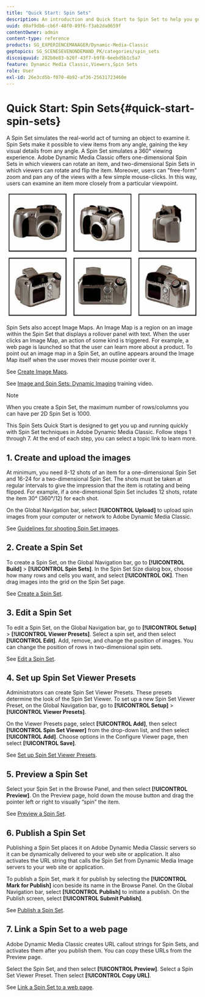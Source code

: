 ```yaml
---
title: "Quick Start: Spin Sets"
description: An introduction and Quick Start to Spin Set to help you get up and running quickly in Adobe Dynamic Media Classic.
uuid: d0af9db6-cb6f-48f0-89f6-f3ab2da0659f
contentOwner: admin
content-type: reference
products: SG_EXPERIENCEMANAGER/Dynamic-Media-Classic
geptopics: SG_SCENESEVENONDEMAND_PK/categories/spin_sets
discoiquuid: 282b8e83-b20f-43f7-b9f8-6eebd5b1c5a7
feature: Dynamic Media Classic,Viewers,Spin Sets
role: User
exl-id: 26e3cd5b-f070-4b92-af36-25631723460e
---
```

# Quick Start: Spin Sets{#quick-start-spin-sets}

A Spin Set simulates the real-world act of turning an object to examine it. Spin Sets make it possible to view items from any angle, gaining the key visual details from any angle. A Spin Set simulates a 360° viewing experience. Adobe Dynamic Media Classic offers one-dimensional Spin Sets in which viewers can rotate an item, and two-dimensional Spin Sets in which viewers can rotate and flip the item. Moreover, users can "free-form" zoom and pan any of the views with a few simple mouse-clicks. In this way, users can examine an item more closely from a particular viewpoint. 

![Images for a spin set.](/help/assets/spin_set.png)

Spin Sets also accept Image Maps. An Image Map is a region on an image within the Spin Set that displays a rollover panel with text. When the user clicks an Image Map, an action of some kind is triggered. For example, a web page is launched so that the user can learn more about a product. To point out an image map in a Spin Set, an outline appears around the Image Map itself when the user moves their mouse pointer over it.

See [Create Image Maps](creating-image-maps.md).

See [Image and Spin Sets: Dynamic Imaging](https://s7d5.scene7.com/s7viewers/html5/VideoViewer.html?videoserverurl=https://s7d5.scene7.com/is/content/&emailurl=https://s7d5.scene7.com/s7/emailFriend&serverUrl=https://s7d5.scene7.com/is/image/&config=Scene7SharedAssets/Universal_HTML5_Video&contenturl=https://s7d5.scene7.com/skins/&asset=S7tutorials/556_Image%20&%20Spin%20Sets_converted%20renamed_Dynamic%20Imaging-AVS) training video.


>[!NOTE]
>
>When you create a Spin Set, the maximum number of rows/columns you can have per 2D Spin Set is 1000.

This Spin Sets Quick Start is designed to get you up and running quickly with Spin Set techniques in Adobe Dynamic Media Classic. Follow steps 1 through 7. At the end of each step, you can select a topic link to learn more.

## 1. Create and upload the images

At minimum, you need 8-12 shots of an item for a one-dimensional Spin Set and 16-24 for a two-dimensional Spin Set. The shots must be taken at regular intervals to give the impression that the item is rotating and being flipped. For example, if a one-dimensional Spin Set includes 12 shots, rotate the item 30° (360°/12) for each shot.

On the Global Navigation bar, select **[!UICONTROL Upload]** to upload spin images from your computer or network to Adobe Dynamic Media Classic.

See [Guidelines for shooting Spin Set images](creating-spin-set.md#guidelines-for-shooting-spin-set-images).

## 2. Create a Spin Set

To create a Spin Set, on the Global Navigation bar, go to **[!UICONTROL Build]** > **[!UICONTROL Spin Sets]**. In the Spin Set Size dialog box, choose how many rows and cells you want, and select **[!UICONTROL OK]**. Then drag images into the grid on the Spin Set page.

See [Create a Spin Set](creating-spin-set.md#creating-a-spin-set).

## 3. Edit a Spin Set

To edit a Spin Set, on the Global Navigation bar, go to **[!UICONTROL Setup]** > **[!UICONTROL Viewer Presets]**. Select a spin set, and then select **[!UICONTROL Edit]**. Add, remove, and change the position of images. You can change the position of rows in two-dimensional spin sets.

See [Edit a Spin Set](creating-spin-set.md#editing-a-spin-set).

## 4. Set up Spin Set Viewer Presets

Administrators can create Spin Set Viewer Presets. These presets determine the look of the Spin Set Viewer. To set up a new Spin Set Viewer Preset, on the Global Navigation bar, go to **[!UICONTROL Setup]** > **[!UICONTROL Viewer Presets]**.

On the Viewer Presets page, select **[!UICONTROL Add]**, then select **[!UICONTROL Spin Set Viewer]** from the drop-down list, and then select **[!UICONTROL Add]**. Choose options in the Configure Viewer page, then select **[!UICONTROL Save]**.

See [Set up Spin Set Viewer Presets](setting-spin-set-viewer-presets.md#setting-up-spin-set-viewer-presets).

## 5. Preview a Spin Set

Select your Spin Set in the Browse Panel, and then select **[!UICONTROL Preview]**. On the Preview page, hold down the mouse button and drag the pointer left or right to visually “spin” the item.

See [Preview a Spin Set](previewing-spin-set.md#previewing-a-spin-set).

## 6. Publish a Spin Set

Publishing a Spin Set places it on Adobe Dynamic Media Classic servers so it can be dynamically delivered to your web site or application. It also activates the URL string that calls the Spin Set from Dynamic Media Image servers to your web site or application.

To publish a Spin Set, mark it for publish by selecting the **[!UICONTROL Mark for Publish]** icon beside its name in the Browse Panel. On the Global Navigation bar, select **[!UICONTROL Publish]** to initiate a publish. On the Publish screen, select **[!UICONTROL Submit Publish]**.

See [Publish a Spin Set](publishing-spin-set.md#publishing-a-spin-set).

## 7. Link a Spin Set to a web page

Adobe Dynamic Media Classic creates URL callout strings for Spin Sets, and activates them after you publish them. You can copy these URLs from the Preview page.

Select the Spin Set, and then select **[!UICONTROL Preview]**. Select a Spin Set Viewer Preset. Then select **[!UICONTROL Copy URL]**.

See [Link a Spin Set to a web page](linking-spin-set-web-page.md#linking-a-spin-set-to-a-web-page).
